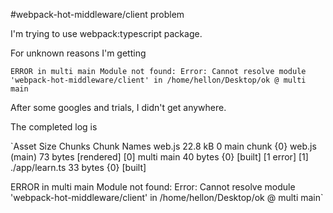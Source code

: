 #webpack-hot-middleware/client problem

I'm trying to use webpack:typescript package.

For unknown reasons I'm getting 

`
ERROR in multi main
Module not found: Error: Cannot resolve module 'webpack-hot-middleware/client' in /home/hellon/Desktop/ok
 @ multi main
`

After some googles and trials, I didn't get anywhere.

The completed log is 

`Asset     Size  Chunks       Chunk Names
web.js  22.8 kB       0       main
chunk    {0} web.js (main) 73 bytes [rendered]
    [0] multi main 40 bytes {0} [built] [1 error]
    [1] ./app/learn.ts 33 bytes {0} [built]

ERROR in multi main
Module not found: Error: Cannot resolve module 'webpack-hot-middleware/client' in /home/hellon/Desktop/ok
 @ multi main`

